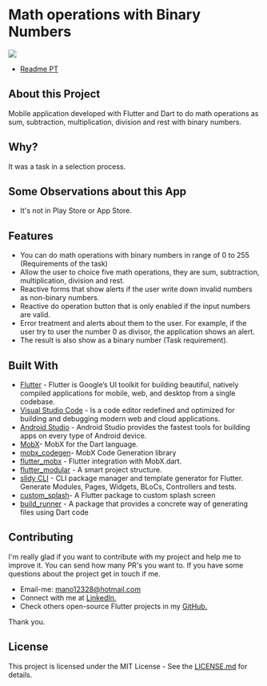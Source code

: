# Math operations with Binary Numbers

![](https://github.com/manoellribeiro/binary_rumbers/blob/master/Preview%20Image.png)

* [Readme PT](https://github.com/manoellribeiro/binary_rumbers/blob/master/README%20PT.md)

## About this Project

Mobile application developed with Flutter and Dart to do math operations as sum, subtraction, multiplication, division and rest with binary numbers.

## Why?

It was a task in a selection process.

## Some Observations about this App

* It's not in Play Store or App Store.

## Features

* You can do math operations with binary numbers in range of 0 to 255 (Requirements of the task)
* Allow the user to choice five math operations, they are sum, subtraction, multiplication, division and rest.
* Reactive forms that show alerts if the user write down invalid numbers as non-binary numbers.
* Reactive do operation button that is only enabled if the input numbers are valid.
* Error treatment and alerts about them to the user. For example, if the user try to user the number 0 as divisor, the application shows an alert.
* The result is also show as a binary number (Task requirement).

## Built With

* [Flutter](https://flutter.dev/) - Flutter is Google’s UI toolkit for building beautiful, natively compiled applications for mobile, web, and desktop from a single codebase.
* [Visual Studio Code](https://code.visualstudio.com/) - Is a code editor redefined and optimized for building and debugging modern web and cloud applications.
* [Android Studio](https://developer.android.com/studio?hl=pt-br) - Android Studio provides the fastest tools for building apps on every type of Android device.
* [MobX](https://pub.dev/packages/mobx)- MobX for the Dart language.
* [mobx_codegen](https://pub.dev/packages/mobx_codegen)- MobX Code Generation library
* [flutter_mobx](https://pub.dev/packages/flutter_mobx) - Flutter integration with MobX.dart.
* [flutter_modular](https://pub.dev/packages/flutter_modular) - A smart project structure.
* [slidy CLI](https://github.com/Flutterando/slidy) - CLI package manager and template generator for Flutter. Generate Modules, Pages, Widgets, BLoCs, Controllers and tests.
* [custom_splash](https://pub.dev/packages/custom_splash)- A Flutter package to custom splash screen
* [build_runner](https://pub.dev/packages/build_runner) - A package that provides a concrete way of generating files using Dart code

## Contributing

I'm really glad if you want to contribute with my project and help me to improve it. You can send how many PR's you want to. If you have some questions about the project get in touch if me.

* Email-me: mano12328@hotmail.com
* Connect with me at [LinkedIn.](https://www.linkedin.com/in/manoel-ribeiro-06aa43134/)
* Check others open-source Flutter projects in my [GitHub.](https://github.com/manoellribeiro)

Thank you.

## License

This project is licensed under the MIT License - See the [LICENSE.md](https://github.com/manoellribeiro/binary_rumbers/blob/master/LICENSE) for details.

